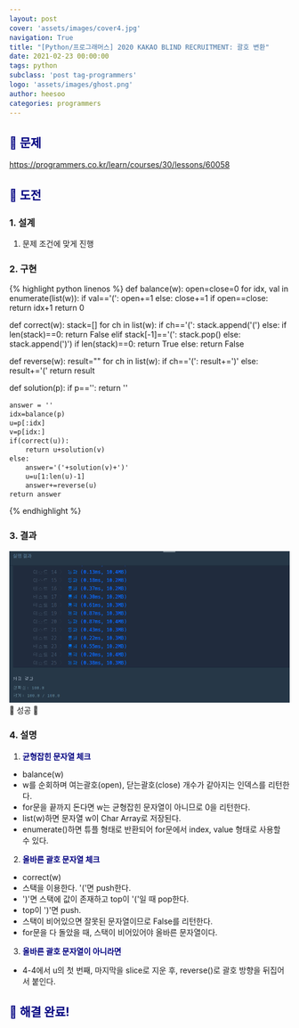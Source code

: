 ```yaml
---
layout: post
cover: 'assets/images/cover4.jpg'
navigation: True
title: "[Python/프로그래머스] 2020 KAKAO BLIND RECRUITMENT: 괄호 변환"
date: 2021-02-23 00:00:00
tags: python
subclass: 'post tag-programmers'
logo: 'assets/images/ghost.png'
author: heesoo
categories: programmers
---
```

## <span style="color:navy">👀 문제</span>
<https://programmers.co.kr/learn/courses/30/lessons/60058>

## <span style="color:navy">👊 도전</span>

### 1. 설계
1. 문제 조건에 맞게 진행


### 2. 구현 
{% highlight python linenos %}
def balance(w):
    open=close=0
    for idx, val in enumerate(list(w)):
        if val=='(': open+=1
        else: close+=1
        if open==close: return idx+1
    return 0

def correct(w):
    stack=[]
    for ch in list(w):
        if ch=='(': stack.append('(')
        else:
            if len(stack)==0: return False
            elif stack[-1]=='(': stack.pop()
            else: stack.append(')')
    if len(stack)==0: return True
    else: return False
    
def reverse(w):
    result=""
    for ch in list(w):
        if ch=='(': result+=')'
        else: result+='('
    return result

def solution(p):
    if p=='': return ''
    
    answer = ''
    idx=balance(p)
    u=p[:idx]
    v=p[idx:]
    if(correct(u)):
        return u+solution(v)
    else:
        answer='('+solution(v)+')'
        u=u[1:len(u)-1]
        answer+=reverse(u)
    return answer
{% endhighlight %}

### 3. 결과
![실행결과](./assets/images/210223_2.PNG)
🤟 성공 🤟  


### 4. 설명
1. **<span style="color:navy">균형잡힌 문자열 체크</span>**
- balance(w)
- w를 순회하며 여는괄호(open), 닫는괄호(close) 개수가 같아지는 인덱스를 리턴한다.
- for문을 끝까지 돈다면 w는 균형잡힌 문자열이 아니므로 0을 리턴한다.
- list(w)하면 문자열 w이 Char Array로 저장된다.
- enumerate()하면 튜플 형태로 반환되어 for문에서 index, value 형태로 사용할 수 있다.

2. **<span style="color:navy">올바른 괄호 문자열 체크</span>**
- correct(w)
- 스택을 이용한다. '('면 push한다.
- ')'면 스택에 값이 존재하고 top이 '('일 때 pop한다.
- top이 ')'면 push.
- 스택이 비어있으면 잘못된 문자열이므로 False를 리턴한다.
- for문을 다 돌았을 때, 스택이 비어있어야 올바른 문자열이다.

3. **<span style="color:navy">올바른 괄호 문자열이 아니라면</span>**
- 4-4에서 u의 첫 번째, 마지막을 slice로 지운 후, reverse()로 괄호 방향을 뒤집어서 붙인다.

## <span style="color:navy">👏 해결 완료!</span>